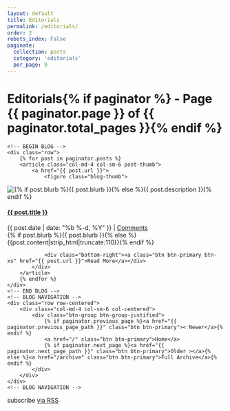 ```yaml
---
layout: default
title: Editorials
permalink: /editorials/
order: 2
robots_index: False
paginate:
  collection: posts
  category: 'editorials'
  per_page: 9
---
```



<div class="home">

  <h1 class="page-heading">Editorials{% if paginator %} - Page {{ paginator.page }} of {{ paginator.total_pages }}{% endif %}</h1>

    <!-- BEGIN BLOG -->
    <div class="row">
        {% for post in paginator.posts %}
        <article class="col-md-4 col-sm-6 post-thumb">
            <a href="{{ post.url }}">
                <figure class="blog-thumb">
<!--                <img src="{% if post.carousel %}{{ post.carousel }}{% else %}/img/carousel/fullimage1.jpg{% endif %}" alt="{{ post.description }}" {% if post.description %}title="{{ post.description }}"{% endif %}>
    -->
 <img src="{% if post.carousel %}{{ post.carousel }}{% else %}/img/carousel/fullimage1.jpg{% endif %}" alt="{% if post.blurb %}{{ post.blurb }}{% else %}{{  post.description }}{% endif %}" title="{% if post.blurb %}{{ post.blurb }}{% else %}{{ post.description }}{% endif %}">
            </figure>
            </a>
            <div class="post-area">
                <a href="{{ post.url }}">
                    <h4>{{ post.title }}</h4>
                </a>
                <p class="post-info"><span class="glyphicon glyphicon-time"></span> {{ post.date | date: "%b %-d, %Y" }} | <a href="{{ site.url }}{{ post.url }}#comments">Comments <span class="badge"><fb:comments-count href="{{ site.url }}{{ post.url }}"></fb:comments-count></span></a><!--{% if post.rating %} | <i>{{ post.rating}}/100</i>{% endif %}--><br />
                <!--{{post.content|strip_html|truncate:110}}-->{% if post.blurb %}{{ post.blurb }}{% else %}{{post.content|strip_html|truncate:110}}{% endif %}</p>
                
                <div class="bottom-right"><a class="btn btn-primary btn-xs" href="{{ post.url }}">Read More</a></div>
            </div>
        </article>
        {% endfor %}
    </div>
    <!-- END BLOG -->
    <!-- BLOG NAVIGATION -->
    <div class="row row-centered">
        <div class="col-md-4 col-sm-6 col-centered">
            <div class="btn-group btn-group-justified">
                {% if paginator.previous_page %}<a href="{{ paginator.previous_page_path }}" class="btn btn-primary">< Newer</a>{% endif %}
                <a href="/" class="btn btn-primary">Home</a>
                {% if paginator.next_page %}<a href="{{ paginator.next_page_path }}" class="btn btn-primary">Older ></a>{% else %}<a href="/archive" class="btn btn-primary">Full Archive</a>{% endif %}
            </div>
        </div>
    </div>
    <!-- BLOG NAVIGATION -->

  <p class="rss-subscribe">subscribe <a href="{{ "/feed.xml" | prepend: site.baseurl }}">via RSS</a></p>

</div>